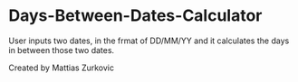 # Days-Between-Dates-Calculator
User inputs two dates, in the frmat of DD/MM/YY and it calculates the days in between those two dates.

Created by Mattias Zurkovic
